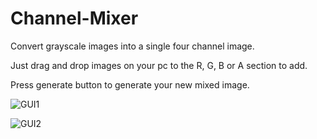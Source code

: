 # Channel-Mixer
Convert grayscale images into a single four channel image.

Just drag and drop images on your pc to the R, G, B or A section to add.

Press generate button to generate your new mixed image.

![GUI1](https://github.com/Batuhan-KOC/Channel-Mixer/assets/68435940/77ec3342-7c1e-448b-8fac-3d7b2ff64158)

![GUI2](https://github.com/Batuhan-KOC/Channel-Mixer/assets/68435940/6741ebec-9d8f-4b28-8f02-cb7a00e23351)

